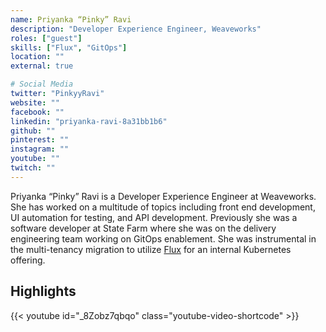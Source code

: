 ```yaml
---
name: Priyanka “Pinky” Ravi
description: "Developer Experience Engineer, Weaveworks"
roles: ["guest"]
skills: ["Flux", "GitOps"]
location: ""
external: true

# Social Media 
twitter: "PinkyyRavi"
website: ""
facebook: ""
linkedin: "priyanka-ravi-8a31bb1b6"
github: ""
pinterest: ""
instagram: ""
youtube: ""
twitch: ""
---
```


Priyanka “Pinky” Ravi is a Developer Experience Engineer at Weaveworks. She has worked on a multitude of topics including front end development, UI automation for testing, and API development. Previously she was a software developer at State Farm where she was on the delivery engineering team working on GitOps enablement. She was instrumental in the multi-tenancy migration to utilize [Flux](https://fluxcd.io/) for an internal Kubernetes offering.

<!--more-->


## Highlights

{{< youtube id="_8Zobz7qbqo" class="youtube-video-shortcode" >}}
